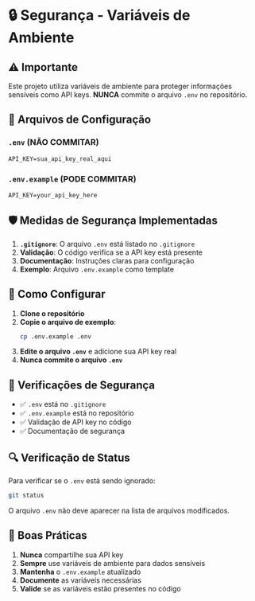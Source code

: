 # 🔒 Segurança - Variáveis de Ambiente

## ⚠️ Importante

Este projeto utiliza variáveis de ambiente para proteger informações sensíveis como API keys. **NUNCA** commite o arquivo `.env` no repositório.

## 📁 Arquivos de Configuração

### `.env` (NÃO COMMITAR)

```
API_KEY=sua_api_key_real_aqui
```

### `.env.example` (PODE COMMITAR)

```
API_KEY=your_api_key_here
```

## 🛡️ Medidas de Segurança Implementadas

1. **`.gitignore`**: O arquivo `.env` está listado no `.gitignore`
2. **Validação**: O código verifica se a API key está presente
3. **Documentação**: Instruções claras para configuração
4. **Exemplo**: Arquivo `.env.example` como template

## 🔧 Como Configurar

1. **Clone o repositório**
2. **Copie o arquivo de exemplo**:
   ```bash
   cp .env.example .env
   ```
3. **Edite o arquivo `.env`** e adicione sua API key real
4. **Nunca commite o arquivo `.env`**

## 🚨 Verificações de Segurança

- ✅ `.env` está no `.gitignore`
- ✅ `.env.example` está no repositório
- ✅ Validação de API key no código
- ✅ Documentação de segurança

## 🔍 Verificação de Status

Para verificar se o `.env` está sendo ignorado:

```bash
git status
```

O arquivo `.env` não deve aparecer na lista de arquivos modificados.

## 📝 Boas Práticas

1. **Nunca** compartilhe sua API key
2. **Sempre** use variáveis de ambiente para dados sensíveis
3. **Mantenha** o `.env.example` atualizado
4. **Documente** as variáveis necessárias
5. **Valide** se as variáveis estão presentes no código
